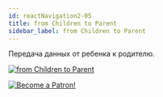```yaml
---
id: reactNavigation2-05
title: from Children to Parent
sidebar_label: from Children to Parent
---
```


Передача данных от ребенка к родителю.

[![from Children to Parent](/img/rn2/05.gif)](https://youtu.be/OnudmpxY6nU)

[![Become a Patron!](/img/logo/patreon.jpg)](https://www.patreon.com/bePatron?u=31769291)
